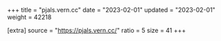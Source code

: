 +++
title = "pjals.vern.cc"
date = "2023-02-01"
updated = "2023-02-01"
weight = 42218

[extra]
source = "https://pjals.vern.cc/"
ratio = 5
size = 41
+++
